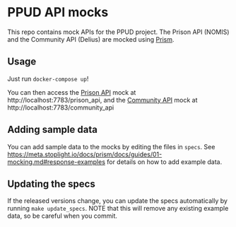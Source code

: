 # PPUD API mocks

This repo contains mock APIs for the PPUD project. The Prison API (NOMIS) and the Community API (Delius) are mocked using [Prism](https://meta.stoplight.io/docs/prism/README.md).

## Usage

Just run `docker-compose up`!

You can then access the [Prison API](https://api.prison.service.justice.gov.uk/swagger-ui.html) mock at http://localhost:7783/prison_api, and the [Community API](https://community-api-public.test.delius.probation.hmpps.dsd.io/swagger-ui.html) mock at http://localhost:7783/community_api

## Adding sample data

You can add sample data to the mocks by editing the files in `specs`. See https://meta.stoplight.io/docs/prism/docs/guides/01-mocking.md#response-examples for details on how to add example data.

## Updating the specs

If the released versions change, you can update the specs automatically by running `make update_specs`. NOTE that this will remove any existing example data, so be careful when you commit.
